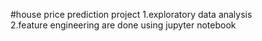 #house price prediction project 
 1.exploratory data analysis  
 2.feature engineering are done using jupyter notebook
  